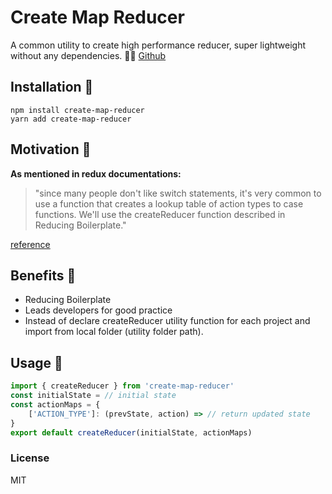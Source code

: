 
# Create Map Reducer 
A common utility to create high performance reducer, super lightweight without any dependencies. :rocket::fire: [Github](https://github.com/lidoravitan/create-map-reducer)
## Installation :floppy_disk:

    npm install create-map-reducer
    yarn add create-map-reducer

## Motivation :muscle:
**As mentioned in redux documentations:**

>  "since many people don't like switch statements, it's very common to
> use a function that creates a lookup table of action types to case
> functions. We'll use the createReducer function described in Reducing
> Boilerplate."

[reference](https://redux.js.org/recipes/structuringreducers/refactoringreducersexample#reducing-boilerplate)

## Benefits :gift:
* Reducing Boilerplate
* Leads developers for good practice
* Instead of declare createReducer utility function for each project and import from local folder (utility folder path).

## Usage :guitar:
```js
import { createReducer } from 'create-map-reducer'
const initialState = // initial state 
const actionMaps = {
    ['ACTION_TYPE']: (prevState, action) => // return updated state
}
export default createReducer(initialState, actionMaps)
```
### License 
MIT